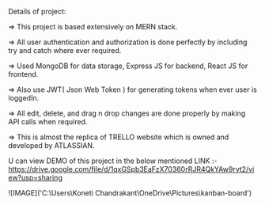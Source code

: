 Details of project:

=> This project is based extensively on MERN stack.

=> All user authentication and authorization is done perfectly by including try and catch where ever required.

=> Used MongoDB for data storage, Express JS for backend, React JS for frontend.

=> Also use JWT( Json Web Token ) for generating tokens when ever user is loggedIn.

=> All edit, delete, and drag n drop changes are done properly by making API calls when required.

=> This is almost the replica of TRELLO website which is owned and developed by ATLASSIAN.


U can view DEMO of this project in the below mentioned LINK :-
https://drive.google.com/file/d/1qxGSpb3EaFzX70360rRJR4QkYAw9rvt2/view?usp=sharing

![IMAGE]('C:\Users\Koneti Chandrakant\OneDrive\Pictures\kanban-board')